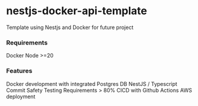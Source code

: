 # nestjs-docker-api-template

Template using Nestjs and Docker for future project

### Requirements 
Docker
Node >=20


### Features
Docker development with integrated Postgres DB
NestJS / Typescript
Commit Safety
Testing Requirements > 80%
CICD with Github Actions
AWS deployment

